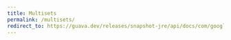 ```yaml
---
title: Multisets
permalink: /multisets/
redirect_to: https://guava.dev/releases/snapshot-jre/api/docs/com/google/common/collect/Multisets.html
---
```

